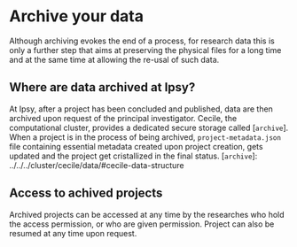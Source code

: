 # Archive your data

Although archiving evokes the end of a process, for research data this is only a further step that aims at preserving the physical files for a long time and at the same time at allowing the re-usal of such data.

## Where are data archived at Ipsy?

At Ipsy, after a project has been concluded and published, data are then archived upon request of the principal investigator.
Cecile, the computational cluster, provides a dedicated secure storage called [`archive`]. When a project is in the process of being archived, `project-metadata.json` file containing essential metadata created upon project creation, gets updated and the project get cristallized in the final status. 
[`archive`]: ../../../cluster/cecile/data/#cecile-data-structure

## Access to achived projects

Archived projects can be accessed at any time by the researches who hold the access permission, or who are given permission. Project can also be resumed at any time upon request.


